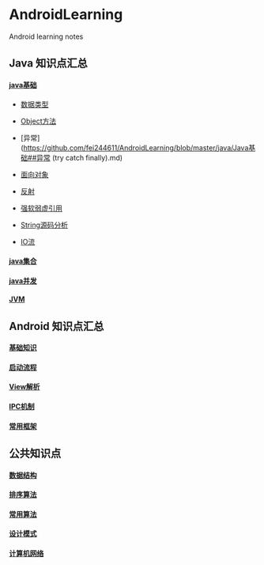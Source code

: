 # AndroidLearning
Android learning notes

## Java 知识点汇总

  #### [java基础](https://github.com/fei244611/AndroidLearning/blob/master/java/Java基础.md)
  
   * [数据类型](https://github.com/fei244611/AndroidLearning/blob/master/java/Java基础##基本数据类型.md)
        
   * [Object方法](https://github.com/fei244611/AndroidLearning/blob/master/java/Java基础##Object方法.md)
   
   * [异常](https://github.com/fei244611/AndroidLearning/blob/master/java/Java基础##异常 (try catch finally).md)
   
   * [面向对象](https://github.com/fei244611/AndroidLearning/blob/master/java/Java基础##面向对象.md)
        
   * [反射](https://github.com/fei244611/AndroidLearning/blob/master/java/Java基础##反射.md)
   
   * [强软弱虚引用](https://github.com/fei244611/AndroidLearning/blob/master/java/Java基础##强软弱虚引用.md)
   
   * [String源码分析](https://github.com/fei244611/AndroidLearning/blob/master/java/Java基础##String源码分析.md)
        
   * [IO流](https://github.com/fei244611/AndroidLearning/blob/master/java/Java基础##IO流.md)

  #### [java集合](https://github.com/fei244611/AndroidLearning/blob/master/java/Java集合.md)
  
  #### [java并发](https://github.com/fei244611/AndroidLearning/blob/master/java/java并发.md)
  
  #### [JVM](https://github.com/fei244611/AndroidLearning/blob/master/java/JVM.md)
  
  
## Android 知识点汇总

#### [基础知识](https://github.com/fei244611/AndroidLearning/blob/master/android/Android%20基础知识.md)

#### [启动流程](https://github.com/fei244611/AndroidLearning/blob/master/android/Android启动流程.md)

#### [View解析](https://github.com/fei244611/AndroidLearning/blob/master/android/Android%20View机制.md)

#### [IPC机制](https://github.com/fei244611/AndroidLearning/blob/master/android/Android%20IPC.md)

#### [常用框架](https://github.com/fei244611/AndroidLearning/blob/master/android/Android%20框架.md)


## 公共知识点

#### [数据结构](https://github.com/fei244611/AndroidLearning/blob/master/common/数据结构.md)

#### [排序算法](https://github.com/fei244611/AndroidLearning/blob/master/common/排序算法.md)

#### [常用算法](https://github.com/fei244611/AndroidLearning/blob/master/common/常用算法.md)

#### [设计模式](https://github.com/fei244611/AndroidLearning/blob/master/common/设计模式.md)

#### [计算机网络](https://github.com/fei244611/AndroidLearning/blob/master/common/网络.md)
  
